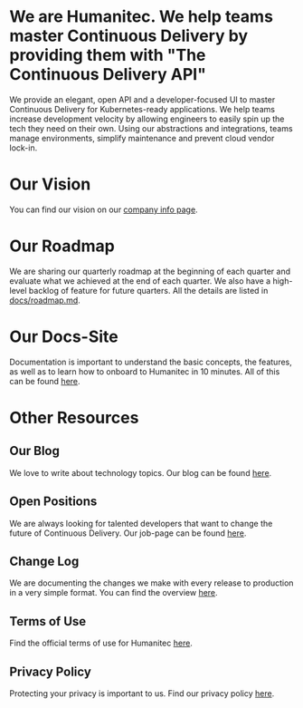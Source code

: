 # We are Humanitec. We help teams master Continuous Delivery by providing them with "The Continuous Delivery API"

We provide an elegant, open API and a developer-focused UI to master Continuous Delivery for Kubernetes-ready applications. We help teams increase development velocity by allowing engineers to easily spin up the tech they need on their own. Using our abstractions and integrations, teams manage environments, simplify maintenance and prevent cloud vendor lock-in.

# Our Vision 

You can find our vision on our [company info page](https://humanitec.com/company).

# Our Roadmap 
We are sharing our quarterly roadmap at the beginning of each quarter and evaluate what we achieved at the end of each quarter. We also have a high-level backlog of feature for future quarters. All the details are listed in [docs/roadmap.md](docs/roadmap.md).

# Our Docs-Site 
Documentation is important to understand the basic concepts, the features, as well as to learn how to onboard to Humanitec in 10 minutes. All of this can be found [here](https://docs.humanitec.com).

# Other Resources

## Our Blog

We love to write about technology topics. Our blog can be found [here](https://humanitec.com/blog).

## Open Positions

We are always looking for talented developers that want to change the future of Continuous Delivery. Our job-page can be found [here](https://humanitec.com/open-positions).

## Change Log

We are documenting the changes we make with every release to production in a very simple format. You can find the overview [here](docs/change-log.md).

## Terms of Use

Find the official terms of use for Humanitec [here](https://humanitec.com/terms-and-conditions).

## Privacy Policy

Protecting your privacy is important to us. Find our privacy policy [here](https://humanitec.com/privacy-policy).
